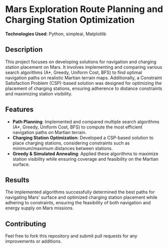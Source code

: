 # Mars Exploration Route Planning and Charging Station Optimization

**Technologies Used**: Python, simpleai, Matplotlib

## Description
This project focuses on developing solutions for navigation and charging station placement on Mars. It involves implementing and comparing various search algorithms (A*, Greedy, Uniform Cost, BFS) to find optimal navigation paths on realistic Martian terrain maps. Additionally, a Constraint Satisfaction Problem (CSP)-based solution was designed for optimizing the placement of charging stations, ensuring adherence to distance constraints and maximizing station visibility.

## Features
- **Path Planning**: Implemented and compared multiple search algorithms (A*, Greedy, Uniform Cost, BFS) to compute the most efficient navigation paths on Martian terrain.
- **Charging Station Optimization**: Developed a CSP-based solution to place charging stations, considering constraints such as minimum/maximum distances between stations.
- **Greedy & Simulated Annealing**: Applied these algorithms to maximize station visibility while ensuring coverage and feasibility on the Martian surface.

## Results
The implemented algorithms successfully determined the best paths for navigating Mars' surface and optimized charging station placement while adhering to constraints, ensuring the feasibility of both navigation and energy supply on Mars missions.

## Contributing
Feel free to fork this repository and submit pull requests for any improvements or additions.
